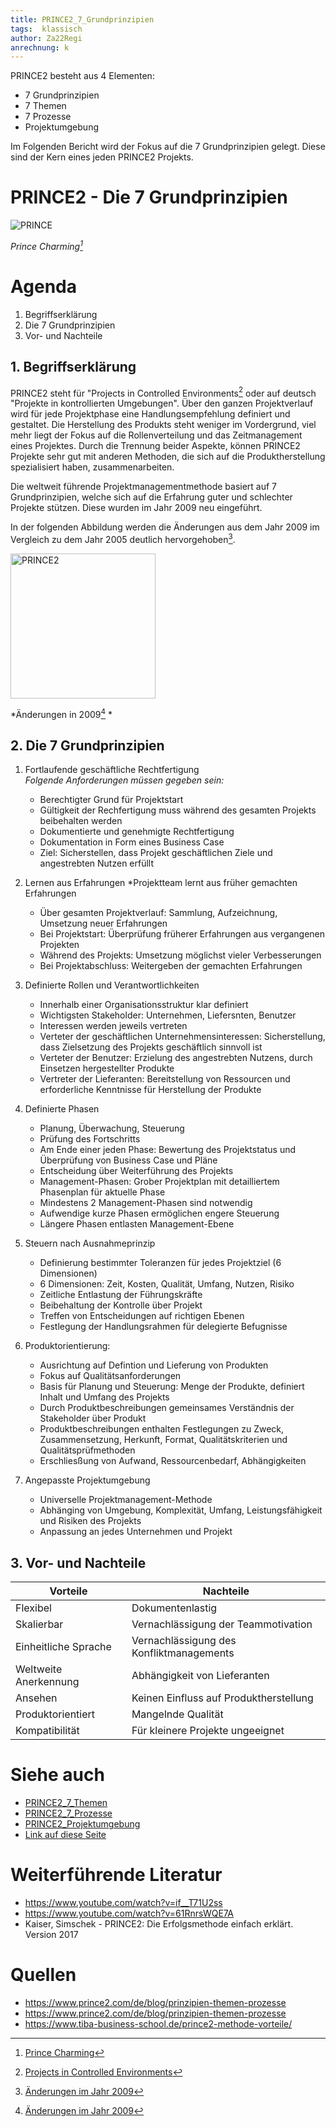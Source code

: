 ```yaml
---
title: PRINCE2_7_Grundprinzipien
tags:  klassisch
author: Za22Regi
anrechnung: k 
---
```



PRINCE2 besteht aus 4 Elementen: 
- 7 Grundprinzipien
- 7 Themen
- 7 Prozesse
- Projektumgebung

Im Folgenden Bericht wird der Fokus auf die 7 Grundprinzipien gelegt. Diese sind der Kern eines jeden PRINCE2 Projekts.


# PRINCE2 - Die 7 Grundprinzipien


![PRINCE](https://user-images.githubusercontent.com/92877971/140651330-26dd4a9f-9eb8-4a5f-8587-575a44468753.jpg)


*Prince Charming[^1]*

# Agenda

1. Begriffserklärung
2. Die 7 Grundprinzipien             
3. Vor- und Nachteile

## 1. Begriffserklärung
PRINCE2 steht für "Projects in Controlled Environments[^2] oder auf deutsch "Projekte in kontrollierten Umgebungen". Über den ganzen Projektverlauf wird für jede Projektphase eine Handlungsempfehlung definiert und gestaltet. Die Herstellung des Produkts steht weniger im Vordergrund, viel mehr liegt der Fokus auf die Rollenverteilung und das Zeitmanagement eines Projektes. Durch die Trennung beider Aspekte, können PRINCE2 Projekte sehr gut mit anderen Methoden, die sich auf die Produktherstellung spezialisiert haben, zusammenarbeiten. 

Die weltweit führende Projektmanagementmethode basiert auf 7 Grundprinzipien, welche sich auf die Erfahrung guter und schlechter Projekte stützen. Diese wurden im Jahr 2009 neu eingeführt. 

In der folgenden Abbildung werden die Änderungen aus dem Jahr 2009 im Vergleich zu dem Jahr 2005 deutlich hervorgehoben[^3]. 

<img width="232" alt="PRINCE2" src="https://user-images.githubusercontent.com/92877971/140659667-eaa44817-bd55-44f9-ad80-0ca6ab41c7b9.PNG">

*Änderungen in 2009[^3] *


## 2. Die 7 Grundprinzipien


1. Fortlaufende geschäftliche Rechtfertigung   
   *Folgende Anforderungen müssen gegeben sein:* 
   - Berechtigter Grund für Projektstart 
   - Gültigkeit der Rechfertigung muss während des gesamten Projekts beibehalten werden
   - Dokumentierte und genehmigte Rechtfertigung
   - Dokumentation in Form eines Business Case
   - Ziel: Sicherstellen, dass Projekt geschäftlichen Ziele und angestrebten Nutzen erfüllt 
   
2. Lernen aus Erfahrungen
   *Projektteam lernt aus früher gemachten Erfahrungen 
   - Über gesamten Projektverlauf: Sammlung, Aufzeichnung, Umsetzung neuer Erfahrungen 
   - Bei Projektstart: Überprüfung früherer Erfahrungen aus vergangenen Projekten
   - Während des Projekts: Umsetzung möglichst vieler Verbesserungen
   - Bei Projektabschluss: Weitergeben der gemachten Erfahrungen
   
3. Definierte Rollen und Verantwortlichkeiten
   - Innerhalb einer Organisationsstruktur klar definiert 
   - Wichtigsten Stakeholder: Unternehmen, Liefersnten, Benutzer
   - Interessen werden jeweils vertreten 
   - Verteter der geschäftlichen Unternehmensinteressen: Sicherstellung, dass Zielsetzung des Projekts geschäftlich sinnvoll ist
   - Verteter der Benutzer: Erzielung des angestrebten Nutzens, durch Einsetzen hergestellter Produkte 
   - Vertreter der Lieferanten: Bereitstellung von Ressourcen und erforderliche Kenntnisse für Herstellung der Produkte 
   
4. Definierte Phasen 
   - Planung, Überwachung, Steuerung    
   - Prüfung des Fortschritts 
   - Am Ende einer jeden Phase: Bewertung des Projektstatus und Überprüfung von Business Case und Pläne
   - Entscheidung über Weiterführung des Projekts  
   - Management-Phasen: Grober Projektplan mit detailliertem Phasenplan für aktuelle Phase
   - Mindestens 2 Management-Phasen sind notwendig
   - Aufwendige kurze Phasen ermöglichen engere Steuerung
   - Längere Phasen entlasten Management-Ebene 
   
5. Steuern nach Ausnahmeprinzip
   - Definierung bestimmter Toleranzen für jedes Projektziel (6 Dimensionen)
   - 6 Dimensionen: Zeit, Kosten, Qualität, Umfang, Nutzen, Risiko
   - Zeitliche Entlastung der Führungskräfte
   - Beibehaltung der Kontrolle über Projekt 
   - Treffen von Entscheidungen auf richtigen Ebenen 
   - Festlegung der Handlungsrahmen für delegierte Befugnisse 
         
6. Produktorientierung: 
   - Ausrichtung auf Defintion und Lieferung von Produkten 
   - Fokus auf Qualitätsanforderungen    
   - Basis für Planung und Steuerung: Menge der Produkte, definiert Inhalt und Umfang des Projekts
   - Durch Produktbeschreibungen gemeinsames Verständnis der Stakeholder über Produkt 
   - Produktbeschreibungen enthalten Festlegungen zu Zweck, Zusammensetzung, Herkunft, Format, Qualitätskriterien und Qualitätsprüfmethoden
   - Erschliesßung von Aufwand, Ressourcenbedarf, Abhängigkeiten
   
7. Angepasste Projektumgebung
   - Universelle Projektmanagement-Methode
   - Abhänging von Umgebung, Komplexität, Umfang, Leistungsfähigkeit und Risiken des Projekts
   - Anpassung an jedes Unternehmen und Projekt 
   
   


## 3. Vor- und Nachteile


| Vorteile                | Nachteile     |
| -------------           | ------------- |
| Flexibel                | Dokumentenlastig |
| Skalierbar              | Vernachlässigung der Teammotivation
| Einheitliche Sprache    | Vernachlässigung des Konfliktmanagements  |
| Weltweite Anerkennung   | Abhängigkeit von Lieferanten |
| Ansehen                 | Keinen Einfluss auf Produktherstellung  |
| Produktorientiert       | Mangelnde Qualität |
| Kompatibilität          | Für kleinere Projekte ungeeignet  |






# Siehe auch

* [PRINCE2_7_Themen](PRINCE2_7_Themen.md)
* [PRINCE2_7_Prozesse](PRINCE2_7_Prozesse.md)
* [PRINCE2_Projektumgebung](PRINCE2_Projektumgebung.md)
* [Link auf diese Seite](PRINCE2_7_Grundprinzipien.md)

# Weiterführende Literatur

* https://www.youtube.com/watch?v=if__T71U2ss
* https://www.youtube.com/watch?v=61RnrsWQE7A
* Kaiser, Simschek - PRINCE2: Die Erfolgsmethode einfach erklärt. Version 2017

# Quellen

* https://www.prince2.com/de/blog/prinzipien-themen-prozesse
* https://www.prince2.com/de/blog/prinzipien-themen-prozesse
* https://www.tiba-business-school.de/prince2-methode-vorteile/


[^1]: [Prince Charming](https://quotesgram.com/img/my-prince-quotes/12903458/)
[^2]: [Projects in Controlled Environments](https://en.wikipedia.org/wiki/PRINCE2)
[^3]: [Änderungen im Jahr 2009](https://silo.tips/download/methoden-des-projektmanagements-im-vergleich)

